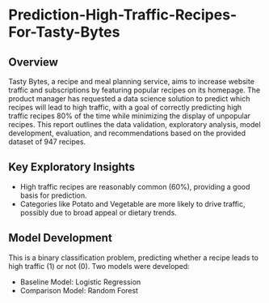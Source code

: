 # Prediction-High-Traffic-Recipes-For-Tasty-Bytes
## Overview

Tasty Bytes, a recipe and meal planning service, aims to increase website traffic and subscriptions by featuring popular recipes on its homepage. The product manager has requested a data science solution to predict which recipes will lead to high traffic, with a goal of correctly predicting high traffic recipes 80% of the time while minimizing the display of unpopular recipes. This report outlines the data validation, exploratory analysis, model development, evaluation, and recommendations based on the provided dataset of 947 recipes.

## Key Exploratory Insights
- High traffic recipes are reasonably common (60%), providing a good basis for prediction.
- Categories like Potato and Vegetable are more likely to drive traffic, possibly due to broad appeal or dietary trends.

## Model Development
This is a binary classification problem, predicting whether a recipe leads to high traffic (1) or not (0). Two models were developed:
- Baseline Model: Logistic Regression
- Comparison Model: Random Forest
